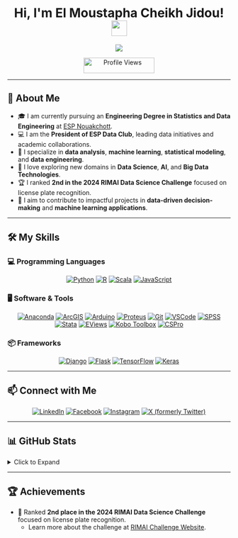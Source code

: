 <h1 align="center">Hi, I'm El Moustapha Cheikh Jidou!<img src="https://media.giphy.com/media/hvRJCLFzcasrR4ia7z/giphy.gif" width="35"></h1>
<p align="center">
  <a href="https://github.com/DenverCoder1/readme-typing-svg">
    <img src="https://readme-typing-svg.herokuapp.com?font=Time+New+Roman&color=%2312A3F4&size=25&center=true&vCenter=true&width=600&height=100&lines=Junior+Data+Scientist;Data+Engineer;Data%20|%20AI%20|%20ML%20Enthusiast;Always+Learning+New+Things">
  </a>
</p>

<p align="center"> 
	<img src="https://komarev.com/ghpvc/?username=MoustaphaCheikhJidou&label=Profile%20Views&color=0e75b6&style=plastic" alt="Profile Views" height="35px" width="160px"/> 
</p>

---

## 🧐 About Me

- 🎓 I am currently pursuing an **Engineering Degree in Statistics and Data Engineering** at [ESP Nouakchott](https://www.linkedin.com/company/ecole-superieure-polytechnique-de-nouakchott/mycompany/).
- 💻 I am the **President of ESP Data Club**, leading data initiatives and academic collaborations.
- 🔭 I specialize in **data analysis**, **machine learning**, **statistical modeling**, and **data engineering**.
- 🌱 I love exploring new domains in **Data Science**, **AI**, and **Big Data Technologies**.
- 🏆 I ranked **2nd in the 2024 RIMAI Data Science Challenge** focused on license plate recognition.
- 🚀 I aim to contribute to impactful projects in **data-driven decision-making** and **machine learning applications**.

---

## 🛠️ My Skills

### 💻 Programming Languages
<p align="center"> 
  <a href="https://www.python.org" target="_blank"><img alt="Python" src="https://img.shields.io/badge/Python-%2314354C.svg?style=plastic&logo=python&logoColor=white"></a>
  <a href="https://www.r-project.org/" target="_blank"><img alt="R" src="https://img.shields.io/badge/R-%23276DC3.svg?style=plastic&logo=r&logoColor=white"></a>
  <a href="https://www.scala-lang.org/" target="_blank"><img alt="Scala" src="https://img.shields.io/badge/Scala-%23DC322F.svg?style=plastic&logo=scala&logoColor=white"></a>
  <a href="https://developer.mozilla.org/en-US/docs/Web/JavaScript" target="_blank"><img alt="JavaScript" src="https://img.shields.io/badge/JavaScript-%23F7DF1E.svg?style=plastic&logo=javascript&logoColor=black"></a>
</p>

### 🖥️ Software & Tools
<p align="center">
  <a href="#"><img alt="Anaconda" src="https://img.shields.io/badge/Anaconda-%2344A833.svg?style=plastic&logo=anaconda&logoColor=white"></a>
  <a href="#"><img alt="ArcGIS" src="https://img.shields.io/badge/ArcGIS-%234C79E8.svg?style=plastic&logo=arcgis&logoColor=white"></a>
  <a href="#"><img alt="Arduino" src="https://img.shields.io/badge/Arduino-%2300979D.svg?style=plastic&logo=arduino&logoColor=white"></a>
  <a href="#"><img alt="Proteus" src="https://img.shields.io/badge/Proteus-%23F44336.svg?style=plastic&logoColor=white"></a>
  <a href="#"><img alt="Git" src="https://img.shields.io/badge/Git-%23F05033.svg?style=plastic&logo=git&logoColor=white"></a>
  <a href="#"><img alt="VSCode" src="https://img.shields.io/badge/VS%20Code-0078D6.svg?style=plastic&logo=visual-studio-code&logoColor=white"></a>
  <a href="#"><img alt="SPSS" src="https://img.shields.io/badge/SPSS-%2314354C.svg?style=plastic&logo=spss&logoColor=white"></a>
  <a href="#"><img alt="Stata" src="https://img.shields.io/badge/Stata-%23002593.svg?style=plastic&logo=stata&logoColor=white"></a>
  <a href="#"><img alt="EViews" src="https://img.shields.io/badge/EViews-%23FFD700.svg?style=plastic&logoColor=black"></a>
  <a href="#"><img alt="Kobo Toolbox" src="https://img.shields.io/badge/KoboToolbox-%2300BFFF.svg?style=plastic&logoColor=white"></a>
  <a href="#"><img alt="CSPro" src="https://img.shields.io/badge/CSPro-%23F37626.svg?style=plastic&logo=cspro&logoColor=white"></a>
</p>

### 📦 Frameworks
<p align="center">
  <a href="#"><img alt="Django" src="https://img.shields.io/badge/Django-092E20?style=plastic&logo=django&logoColor=white"></a>
  <a href="#"><img alt="Flask" src="https://img.shields.io/badge/Flask-%23000000.svg?style=plastic&logo=flask&logoColor=white"></a>
  <a href="#"><img alt="TensorFlow" src="https://img.shields.io/badge/TensorFlow-%23FF6F00.svg?style=plastic&logo=tensorflow&logoColor=white"></a>
  <a href="#"><img alt="Keras" src="https://img.shields.io/badge/Keras-%23D00000.svg?style=plastic&logo=keras&logoColor=white"></a>
</p>

---

## 📫 Connect with Me
<p align="center">
  <a href="https://www.linkedin.com/in/el-moustapha-cheikh-jidou/"><img src="https://img.shields.io/badge/LinkedIn-0A66C2?style=plastic&logo=linkedin&logoColor=white" alt="LinkedIn"></a>
  <a href="https://www.facebook.com/mostapha.jidou.9"><img src="https://img.shields.io/badge/Facebook-1877F2?style=plastic&logo=facebook&logoColor=white" alt="Facebook"></a>
  <a href="https://www.instagram.com/moustapha_cheikhna_jidou/"><img src="https://img.shields.io/badge/Instagram-E4405F?style=plastic&logo=instagram&logoColor=white" alt="Instagram"></a>
  <a href="https://x.com/el_jidou"><img src="https://img.shields.io/badge/X-1DA1F2?style=plastic&logo=x&logoColor=white" alt="X (formerly Twitter)"></a>
</p>

---

## 📊 GitHub Stats
<details><summary>Click to Expand</summary>
<p align="center">
    <img src="https://github-readme-streak-stats.herokuapp.com/?user=MoustaphaCheikhJidou&theme=tokyonight" alt="GitHub Streak">
    <img src="https://github-readme-stats.vercel.app/api?username=MoustaphaCheikhJidou&show_icons=true&theme=tokyonight" alt="GitHub Stats">
</p>
</details>

---

## 🏆 Achievements
- 🥈 Ranked **2nd place in the 2024 RIMAI Data Science Challenge** focused on license plate recognition.
  - Learn more about the challenge at [RIMAI Challenge Website](https://www.rim-ai.com/challenge).

